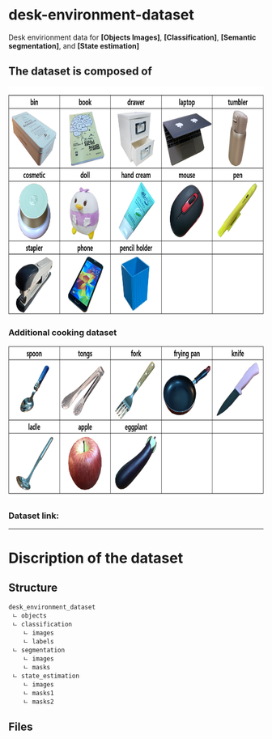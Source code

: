 # desk-environment-dataset
Desk envirionment data for __[Objects Images]__, __[Classification]__, __[Semantic segmentation]__, and __[State estimation]__

## The dataset is composed of 
<img src="https://github.com/moonjongsul/desk-environment-dataset/blob/main/desk_objects.png" width="800" height="450">

### Additional cooking dataset
<img src="https://github.com/moonjongsul/desk-environment-dataset/blob/main/cooking_objects.png" width="800" height="300">

### Dataset link: 
* * *
# Discription of the dataset
## Structure
```
desk_environment_dataset
 ㄴ objects
 ㄴ classification
    ㄴ images
    ㄴ labels
 ㄴ segmentation
    ㄴ images
    ㄴ masks
 ㄴ state_estimation
    ㄴ images
    ㄴ masks1
    ㄴ masks2
```

## Files
```

```


